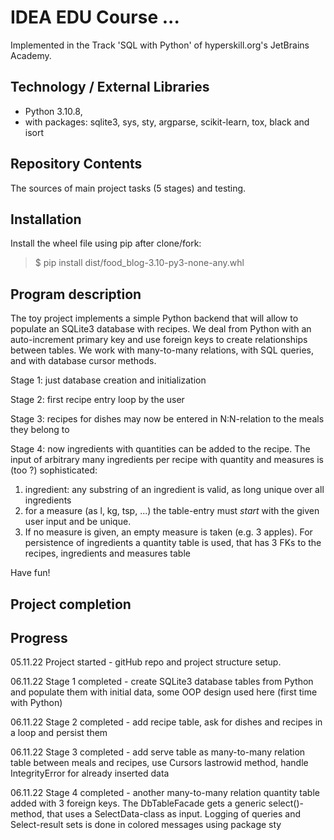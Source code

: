 # IDEA EDU Course ...

Implemented in the Track 'SQL with Python' of hyperskill.org's JetBrains Academy.

## Technology / External Libraries

- Python 3.10.8,
- with packages: sqlite3, sys, sty, argparse, scikit-learn, tox, black and isort

## Repository Contents

The sources of main project tasks (5 stages) and testing.

## Installation

Install the wheel file using pip after clone/fork:

> $ pip install dist/food_blog-3.10-py3-none-any.whl

## Program description

The toy project implements a simple Python backend that will allow to populate an SQLite3 database with recipes. 
We deal from Python with an auto-increment primary key and use foreign keys to create relationships
between tables. We work with many-to-many relations, with SQL queries, and with database cursor methods.

Stage 1: just database creation and initialization

Stage 2: first recipe entry loop by the user

Stage 3: recipes for dishes may now be entered in N:N-relation to the meals they belong to

Stage 4: now ingredients with quantities can be added to the recipe. The input of arbitrary many ingredients per recipe
with quantity and measures is (too ?) sophisticated: 
1) ingredient: any substring of an ingredient is valid, as long unique over all ingredients
2) for a measure (as l, kg, tsp, ...) the table-entry must _start_ with the given user input and be unique.
3) If no measure is given, an empty measure is taken (e.g. 3 apples).
For persistence of ingredients a quantity table is used, that has 3 FKs to the recipes, ingredients and measures table

Have fun!


## Project completion

[//]: # (Project was completed on dd.mm.22.)

## Progress

05.11.22 Project started - gitHub repo and project structure setup.

06.11.22 Stage 1 completed - create SQLite3 database tables from Python and populate them with initial data, 
some OOP design used here (first time with Python)

06.11.22 Stage 2 completed - add recipe table, ask for dishes and recipes in a loop and persist them

06.11.22 Stage 3 completed - add serve table as many-to-many relation table between meals and recipes,
use Cursors lastrowid method, handle IntegrityError for already inserted data

06.11.22 Stage 4 completed - another many-to-many relation quantity table added with 3 foreign keys.
The DbTableFacade gets a generic select()-method, that uses a SelectData-class as input. Logging of
queries and Select-result sets is done in colored messages using package sty

